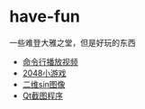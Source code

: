 # have-fun
一些难登大雅之堂，但是好玩的东西

- [命令行播放视频](videoplay/)
- [2048小游戏](2048/)
- [二维sin图像](sin-plot/)
- [Qt截图程序](screen-grab/)